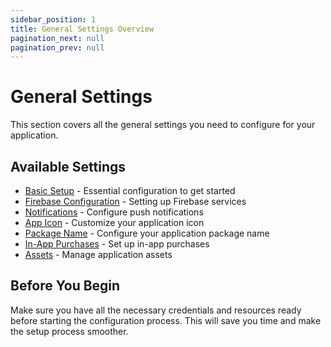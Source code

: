 ```yaml
---
sidebar_position: 1
title: General Settings Overview
pagination_next: null
pagination_prev: null
---
```


# General Settings

This section covers all the general settings you need to configure for your application.

## Available Settings

- [Basic Setup](./basicsetup.md) - Essential configuration to get started
- [Firebase Configuration](./firebase.md) - Setting up Firebase services
- [Notifications](./notifications.md) - Configure push notifications
- [App Icon](./appicon.md) - Customize your application icon
- [Package Name](./packagename.md) - Configure your application package name
- [In-App Purchases](./iap.md) - Set up in-app purchases
- [Assets](./assets.md) - Manage application assets

## Before You Begin

Make sure you have all the necessary credentials and resources ready before starting the configuration process. This will save you time and make the setup process smoother.
